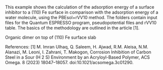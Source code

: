 This example shows the calculation of the adsorption energy of a surface inhibitor to a (110) Fe surface in comparison with the adsorption energy of a water molecule, using the PBEsol+rVV10 method. The folders contain input files for the Quantum ESPRESSO program, pseudopotential files and rVV10 table. The basics of the methodology are outlined in the article [1].

Organic dimer on top of (110) Fe surface slab

 
References:
[1]	M. Imran Ulhaq, Q. Saleem, H. Ajwad, R.M. Aleisa, N.M. Alanazi, M. Leoni, I. Zahrani, T. Makogon, Corrosion Inhibition of Carbon Steel in a Sour (H 2 S) Environment by an Acryloyl-Based Polymer, ACS Omega. 8 (2023) 18047–18057. doi:10.1021/acsomega.3c01290.


